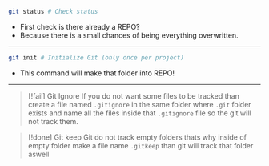 ```bash
git status # Check status
```
- First check is there already a REPO?
- Because there is a small chances of being everything overwritten.

---
```bash
git init # Initialize Git (only once per project)
```
- This command will make that folder into REPO!

---


>[!fail] Git Ignore
>If you do not want some files to be tracked than create a file named `.gitignore` in the same folder where `.git` folder exists and name all the files inside that `.gitignore` file so the git will not track them.

>[!done] Git keep
>Git do not track empty folders thats why inside of empty folder make a file name `.gitkeep` than git will track that folder aswell
